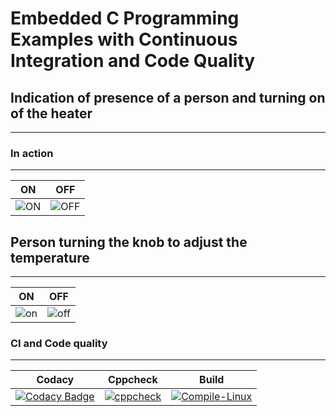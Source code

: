 # Embedded C Programming Examples with Continuous Integration and Code Quality
## Indication of presence of a person and turning on of the heater
---
### In action
---
| ON | OFF |
|---|---|
|![ON](https://user-images.githubusercontent.com/81506807/116285703-041aa280-a7ac-11eb-9d5f-f320aed4e6fb.PNG) | ![OFF](https://user-images.githubusercontent.com/81506807/116284920-3e377480-a7ab-11eb-9922-32d88c0ca31e.PNG)|
## Person turning the knob to adjust the temperature
---
| ON | OFF |
|---|---|
| ![on](https://user-images.githubusercontent.com/81506807/116448395-b4ed7400-a876-11eb-8234-791f04162887.PNG) | ![off](https://user-images.githubusercontent.com/81506807/116448471-cafb3480-a876-11eb-9ac0-3f046edfc9a0.PNG) |
### CI and Code quality
---
| Codacy | Cppcheck | Build |
|---|---|---|
| [![Codacy Badge](https://app.codacy.com/project/badge/Grade/2d20a719bc3942ceb9875e3e31e185da)](https://www.codacy.com/gh/258067/258067-embedded-c/dashboard?utm_source=github.com&amp;utm_medium=referral&amp;utm_content=258067/258067-embedded-c&amp;utm_campaign=Badge_Grade) | [![cppcheck](https://github.com/258067/258067-embedded-c/actions/workflows/code%20quality.yml/badge.svg)](https://github.com/258067/258067-embedded-c/actions/workflows/code%20quality.yml) | [![Compile-Linux](https://github.com/258067/258067-embedded-c/actions/workflows/compile.yml/badge.svg)](https://github.com/258067/258067-embedded-c/actions/workflows/compile.yml) |